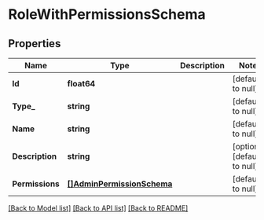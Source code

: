 # RoleWithPermissionsSchema

## Properties
Name | Type | Description | Notes
------------ | ------------- | ------------- | -------------
**Id** | **float64** |  | [default to null]
**Type_** | **string** |  | [default to null]
**Name** | **string** |  | [default to null]
**Description** | **string** |  | [optional] [default to null]
**Permissions** | [**[]AdminPermissionSchema**](adminPermissionSchema.md) |  | [default to null]

[[Back to Model list]](../README.md#documentation-for-models) [[Back to API list]](../README.md#documentation-for-api-endpoints) [[Back to README]](../README.md)

